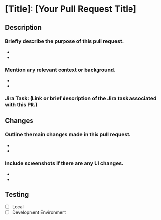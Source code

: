 # [Title]: [Your Pull Request Title]
 
 ## Description
 ### Briefly describe the purpose of this pull request.
 -
 -
 ### Mention any relevant context or background.
 -
 -
 ### Jira Task: (Link or brief description of the Jira task associated with this PR.)
 
 ## Changes
 ### Outline the main changes made in this pull request.
 -
 -
 ### Include screenshots if there are any UI changes.
 -
 -
 ## Testing
 
 - [ ] Local
 - [ ] Development Environment